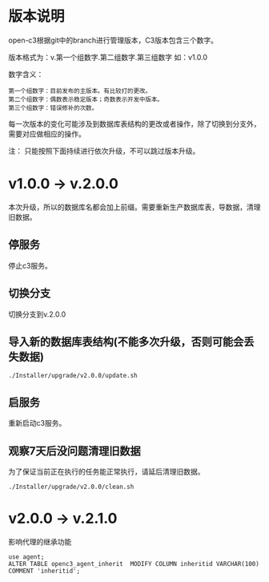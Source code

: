 # 版本说明

open-c3根据git中的branch进行管理版本，C3版本包含三个数字。

版本格式为：v.第一个组数字.第二组数字.第三组数字 如：v1.0.0

数字含义：
```
第一个组数字：目前发布的主版本。有比较打的更改。
第二个组数字：偶数表示稳定版本；奇数表示开发中版本。
第三个组数字：错误修补的次数。
```

每一次版本的变化可能涉及到数据库表结构的更改或者操作，除了切换到分支外，需要对应做相应的操作。

注： 只能按照下面持续进行依次升级，不可以跳过版本升级。

# v1.0.0 -> v.2.0.0

本次升级，所以的数据库名都会加上前缀。需要重新生产数据库表，导数据，清理旧数据。

## 停服务

停止c3服务。

## 切换分支

切换分支到v.2.0.0

## 导入新的数据库表结构(不能多次升级，否则可能会丢失数据)
```
./Installer/upgrade/v2.0.0/update.sh
```

## 启服务

重新启动c3服务。

## 观察7天后没问题清理旧数据

为了保证当前正在执行的任务能正常执行，请延后清理旧数据。

```
./Installer/upgrade/v2.0.0/clean.sh
```

# v2.0.0 -> v.2.1.0

影响代理的继承功能
```
use agent;
ALTER TABLE openc3_agent_inherit  MODIFY COLUMN inheritid VARCHAR(100) COMMENT 'inheritid';
```